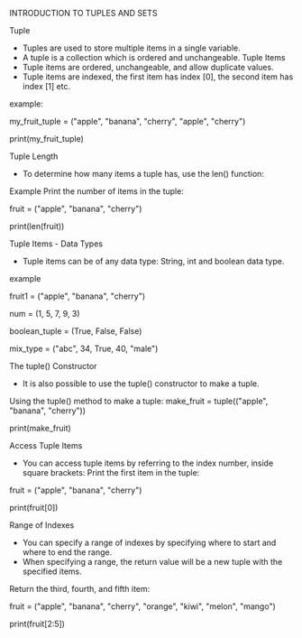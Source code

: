 
INTRODUCTION TO TUPLES AND SETS

Tuple
* Tuples are used to store multiple items in a single variable.
* A tuple is a collection which is ordered and unchangeable.
Tuple Items
* Tuple items are ordered, unchangeable, and allow duplicate values.
* Tuple items are indexed, the first item has index [0], the second item has index [1] etc.

example:

my_fruit_tuple = ("apple", "banana", "cherry", "apple", "cherry")

print(my_fruit_tuple)

Tuple Length
* To determine how many items a tuple has, use the len() function:

Example
Print the number of items in the tuple:

fruit = ("apple", "banana", "cherry")

print(len(fruit))

Tuple Items - Data Types
* Tuple items can be of any data type: String, int and boolean data type.

example

fruit1 = ("apple", "banana", "cherry")

num = (1, 5, 7, 9, 3)

boolean_tuple = (True, False, False)

mix_type = ("abc", 34, True, 40, "male")

The tuple() Constructor
* It is also possible to use the tuple() constructor to make a tuple.

Using the tuple() method to make a tuple:
make_fruit = tuple(("apple", "banana", "cherry"))

print(make_fruit)

Access Tuple Items
* You can access tuple items by referring to the index number, inside square brackets:
Print the first item in the tuple:

fruit = ("apple", "banana", "cherry")

print(fruit[0])

Range of Indexes
* You can specify a range of indexes by specifying where to start and where to end the range.
* When specifying a range, the return value will be a new tuple with the specified items.

Return the third, fourth, and fifth item:

fruit = ("apple", "banana", "cherry", "orange", "kiwi", "melon", "mango")

print(fruit[2:5])

